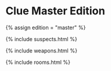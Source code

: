 # Clue Master Edition

{% assign edition = "master" %}

{% include suspects.html %}

{% include weapons.html %}

{% include rooms.html %}
